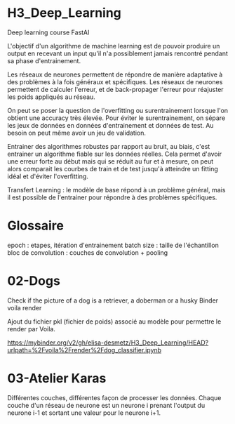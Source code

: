 # H3_Deep_Learning
Deep learning course FastAI

L'objectif d'un algorithme de machine learning est de pouvoir produire un output en recevant un input qu'il n'a possiblement jamais rencontré pendant sa phase d'entrainement.

Les réseaux de neurones permettent de répondre de manière adaptative à des problèmes à la fois généraux et spécifiques. Les réseaux de neurones permettent de calculer l'erreur, et de back-propager l'erreur pour réajuster les poids appliqués au réseau. 

On peut se poser la question de l'overfitting ou surentrainement lorsque l'on obtient une accuracy très élevée. Pour éviter le surentrainement, on sépare les jeux de données en données d'entrainement et données de test. Au besoin on peut même avoir un jeu de validation.

Entrainer des algorithmes robustes par rapport au bruit, au biais, c'est entrainer un algorithme fiable sur les données réelles. Cela permet d'avoir une erreur forte au début mais qui se réduit au fur et à mesure, on peut alors comparait les courbes de train et de test jusqu'à atteindre un fitting idéal et d'éviter l'overfitting.

Transfert Learning : le modèle de base répond à un problème général, mais il est possible de l'entrainer pour répondre à des problèmes spécifiques.

# Glossaire
epoch : etapes, itération d'entrainement
batch size : taille de l'échantillon
bloc de convolution : couches de convolution + pooling


# 02-Dogs
Check if the picture of a dog is a retriever, a doberman or a husky
Binder voila render

Ajout du fichier pkl (fichier de poids) associé au modèle pour permettre le render par Voila.

https://mybinder.org/v2/gh/elisa-desmetz/H3_Deep_Learning/HEAD?urlpath=%2Fvoila%2Frender%2Fdog_classifier.ipynb

# 03-Atelier Karas
Différentes couches, différentes façon de processer les données. Chaque couche d'un réseau de neurone est un neurone i prenant l'output du neurone i-1 et sortant une valeur pour le neurone i+1.
